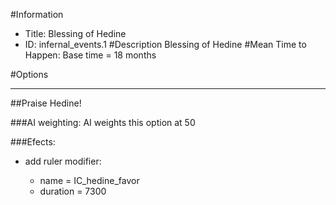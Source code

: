 #Information
 - Title: Blessing of Hedine
 - ID: infernal_events.1
#Description
Blessing of Hedine
#Mean Time to Happen:
Base time = 18 months

#Options

___
##Praise Hedine!

###AI weighting:
AI weights this option at 50


###Efects:<ul><li>add ruler modifier:</li><ul><li>name = IC_hedine_favor</li><li>duration = 7300</li></ul></ul>
